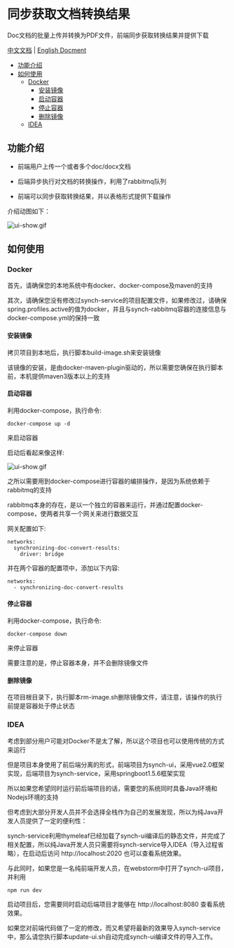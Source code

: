 # 同步获取文档转换结果 

Doc文档的批量上传并转换为PDF文件，前端同步获取转换结果并提供下载 

[中文文档](https://github.com/liumapp/synchronizing-doc-convert-results/blob/master/README_CN.md) | [English Docment](https://github.com/liumapp/simple-sdk-example/blob/master/README.md)

* [功能介绍](#功能介绍)
* [如何使用](#如何使用)
	* [Docker](#docker)
		* [安装镜像](#安装镜像)
		* [启动容器](#启动容器)
		* [停止容器](#停止容器)
		* [删除镜像](#删除镜像)
	* [IDEA](#idea)

## 功能介绍

* 前端用户上传一个或者多个doc/docx文档

* 后端异步执行对文档的转换操作，利用了rabbitmq队列

* 前端可以同步获取转换结果，并以表格形式提供下载操作

介绍动图如下：

![ui-show.gif](https://github.com/liumapp/synchronizing-doc-convert-results/blob/master/pic/ui-show.gif)

## 如何使用

### Docker

首先，请确保您的本地系统中有docker、docker-compose及maven的支持

其次，请确保您没有修改过synch-service的项目配置文件，如果修改过，请确保spring.profiles.active的值为docker，并且与synch-rabbitmq容器的连接信息与docker-compose.yml的保持一致

#### 安装镜像

拷贝项目到本地后，执行脚本build-image.sh来安装镜像

该镜像的安装，是由docker-maven-plugin驱动的，所以需要您确保在执行脚本前，本机提供maven3版本以上的支持

#### 启动容器

利用docker-compose，执行命令:

	docker-compose up -d

来启动容器

启动后看起来像这样:

![ui-show.gif](https://github.com/liumapp/synchronizing-doc-convert-results/blob/master/pic/ui-show.gif)

之所以需要用到docker-compose进行容器的编排操作，是因为系统依赖于rabbitmq的支持

rabbitmq本身的存在，是以一个独立的容器来运行，并通过配置docker-compose，使两者共享一个网关来进行数据交互

网关配置如下:

	networks:
	  synchronizing-doc-convert-results:
	    driver: bridge

并在两个容器的配置项中，添加以下内容:

	networks:
	  - synchronizing-doc-convert-results

#### 停止容器

利用docker-compose，执行命令:

	docker-compose down

来停止容器

需要注意的是，停止容器本身，并不会删除镜像文件	

#### 删除镜像

在项目根目录下，执行脚本rm-image.sh删除镜像文件，请注意，该操作的执行前提是容器处于停止状态

### IDEA

考虑到部分用户可能对Docker不是太了解，所以这个项目也可以使用传统的方式来运行

但是项目本身使用了前后端分离的形式，前端项目为synch-ui，采用vue2.0框架实现，后端项目为synch-service，采用springboot1.5.6框架实现

所以如果您希望同时运行前后端项目的话，需要您的系统同时具备Java环境和Nodejs环境的支持

但考虑到大部分开发人员并不会选择全栈作为自己的发展发现，所以为纯Java开发人员提供了一定的便利性：

synch-service利用thymeleaf已经加载了synch-ui编译后的静态文件，并完成了相关配置，所以纯Java开发人员只需要将synch-service导入IDEA（导入过程省略），在启动后访问 http://localhost:2020 也可以查看系统效果。

与此同时，如果您是一名纯前端开发人员，在webstorm中打开了synch-ui项目，并利用 

	npm run dev

启动项目后，您需要同时启动后端项目才能够在 http://localhost:8080 查看系统效果。

如果您对前端代码做了一定的修改，而又希望将最新的效果导入synch-service中，那么请您执行脚本update-ui.sh自动完成synch-ui编译文件的导入工作。	






